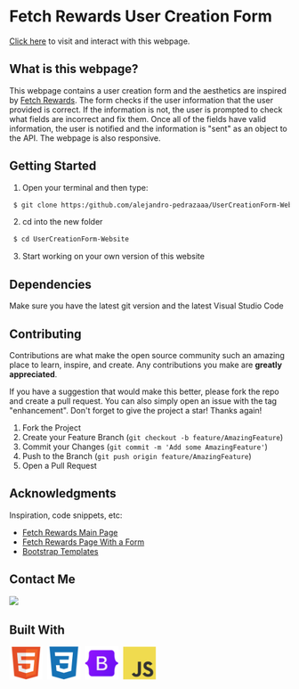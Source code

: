 # Fetch Rewards User Creation Form

[Click here](https://alejandropedrazaaa.com/UserCreationForm-Website/) to visit and interact with this webpage.

## What is this webpage?

This webpage contains a user creation form and the aesthetics are inspired by [Fetch Rewards](https://www.fetchrewards.com/). The form checks if the user information that the user provided is correct. If the information is not, the user is prompted to check what fields are incorrect and fix them. Once all of the fields have valid information, the user is notified and the information is "sent" as an object to the API. The webpage is also responsive.

## Getting Started

1. Open your terminal and then type: 
  ```sh
   $ git clone https:/github.com/alejandro-pedrazaaa/UserCreationForm-Website.git
   ```
2. cd into the new folder 
  ```sh
   $ cd UserCreationForm-Website
   ```
3. Start working on your own version of this website


## Dependencies

Make sure you have the latest git version and the latest Visual Studio Code

## Contributing

Contributions are what make the open source community such an amazing place to learn, inspire, and create. Any contributions you make are **greatly appreciated**.

If you have a suggestion that would make this better, please fork the repo and create a pull request. You can also simply open an issue with the tag "enhancement".
Don't forget to give the project a star! Thanks again!

1. Fork the Project
2. Create your Feature Branch (`git checkout -b feature/AmazingFeature`)
3. Commit your Changes (`git commit -m 'Add some AmazingFeature'`)
4. Push to the Branch (`git push origin feature/AmazingFeature`)
5. Open a Pull Request

## Acknowledgments

Inspiration, code snippets, etc:
   * [Fetch Rewards Main Page](https://www.fetchrewards.com/)
   * [Fetch Rewards Page With a Form](https://partners.fetchrewards.com/)
   * [Bootstrap Templates](https://getbootstrap.com/)

## Contact Me

[<img src="https://img.shields.io/badge/LinkedIn-0077B5?style=for-the-badge&logo=linkedin&logoColor=white" /> ](https://www.linkedin.com/in/alejandro-pedrazaaa/) 

## Built With

<img src="https://github.com/devicons/devicon/blob/master/icons/html5/html5-original.svg" title="HTML5" alt="HTML" width="60" height="60"/>&nbsp;
<img src="https://github.com/devicons/devicon/blob/master/icons/css3/css3-plain.svg"  title="CSS3" alt="CSS" width="60" height="60"/>&nbsp;
<img src="https://github.com/devicons/devicon/blob/master/icons/bootstrap/bootstrap-original.svg"  title="Bootstrap" alt="Bootstrap" width="60" height="60"/>&nbsp;
<img src="https://github.com/devicons/devicon/blob/master/icons/javascript/javascript-original.svg" title="JavaScript" alt="JavaScript" width="60" height="60"/>&nbsp;
